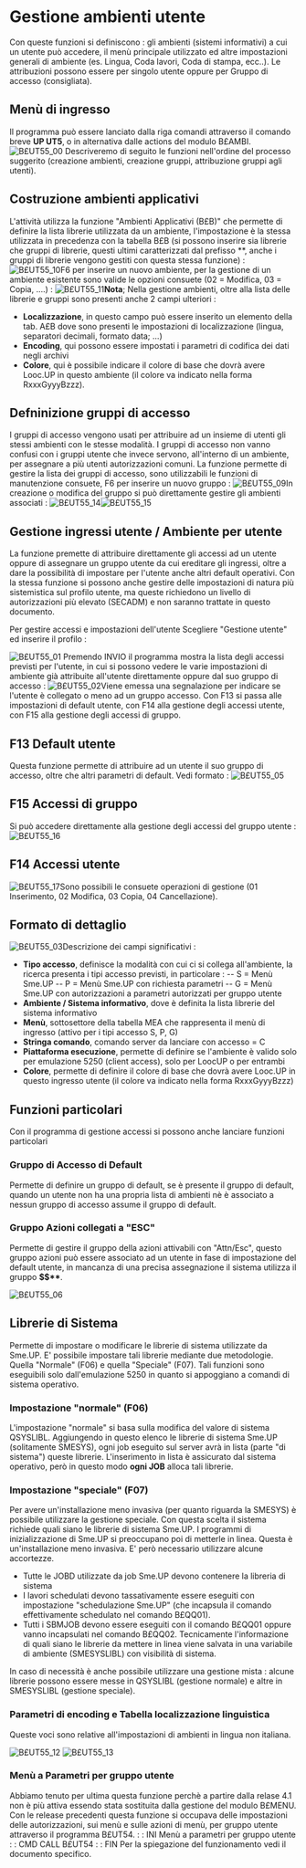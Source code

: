 # Gestione ambienti utente
Con queste funzioni si definiscono :  gli ambienti (sistemi informativi) a cui un utente può accedere, il menù principale utilizzato ed altre impostazioni generali di ambiente (es. Lingua, Coda lavori, Coda di stampa, ecc..). Le attribuzioni possono essere per singolo utente oppure per Gruppo di accesso (consigliata).

## Menù di ingresso
Il programma può essere lanciato dalla riga comandi attraverso il comando breve **UP UT5**, o in alternativa dalle actions del modulo B£AMBI.
![B£UT55_00](https://doc.smeup.com/immagini/MBDOC_OGG-P_B£UT55/BXUT55_00.png)
Descriveremo di seguito le funzioni nell'ordine del processo suggerito (creazione ambienti, creazione gruppi, attribuzione gruppi agli utenti).

## Costruzione ambienti applicativi
L'attività utilizza la funzione "Ambienti Applicativi (B£B)" che permette di definire la lista librerie utilizzata da un ambiente, l'impostazione è la stessa utilizzata in precedenza con la tabella B£B (si possono inserire sia librerie che gruppi di librerie, questi ultimi caratterizzati dal prefisso \*\*, anche i gruppi di librerie vengono gestiti con questa stessa funzione) : 
![B£UT55_10](https://doc.smeup.com/immagini/MBDOC_OGG-P_B£UT55/BXUT55_10.png)F6 per inserire un nuovo ambiente, per la gestione di un ambiente esistente sono valide le opzioni consuete (02 = Modifica, 03 = Copia, ....) : 
![B£UT55_11](https://doc.smeup.com/immagini/MBDOC_OGG-P_B£UT55/BXUT55_11.png)**Nota**; Nella gestione ambienti, oltre alla lista delle librerie e gruppi sono presenti anche 2 campi ulteriori : 
-  __Localizzazione__, in questo campo può essere inserito un elemento della tab. A£B dove sono presenti le impostazioni di localizzazione (lingua, separatori decimali, formato data; ...)
-  __Encoding__, qui possono essere impostati i parametri di codifica dei dati negli archivi
-  __Colore__, qui è possibile indicare il colore di base che dovrà avere Looc.UP in questo ambiente (il colore va indicato nella forma RxxxGyyyBzzz).

## Defninizione gruppi di accesso
I gruppi di accesso vengono usati per attribuire ad un insieme di utenti gli stessi ambienti con le stesse modalità. I gruppi di accesso non vanno confusi con i gruppi utente che invece servono, all'interno di un ambiente, per assegnare a più utenti autorizzazioni comuni.
La funzione permette di gestire la lista dei gruppi di accesso, sono utilizzabili le funzioni di manutenzione consuete, F6 per inserire un nuovo gruppo : 
![B£UT55_09](https://doc.smeup.com/immagini/MBDOC_OGG-P_B£UT55/BXUT55_09.png)In creazione o modifica del gruppo si può direttamente gestire gli ambienti associati : 
![B£UT55_14](https://doc.smeup.com/immagini/MBDOC_OGG-P_B£UT55/BXUT55_14.png)![B£UT55_15](https://doc.smeup.com/immagini/MBDOC_OGG-P_B£UT55/BXUT55_15.png)
## Gestione ingressi utente / Ambiente per utente
La funzione premette di attribuire direttamente gli accessi ad un utente oppure di assegnare un gruppo utente da cui ereditare gli ingressi, oltre a dare la possibilità di impostare per l'utente anche altri default operativi. Con la stessa funzione si possono anche gestire delle impostazioni di natura più sistemistica sul profilo utente, ma queste richiedono un livello di autorizzazioni più elevato (SECADM) e non saranno trattate in questo documento.

Per gestire accessi e impostazioni dell'utente Scegliere "Gestione utente" ed inserire il profilo : 

![B£UT55_01](https://doc.smeup.com/immagini/MBDOC_OGG-P_B£UT55/BXUT55_01.png)
Premendo INVIO il programma mostra la lista degli accessi previsti per l'utente, in cui si possono vedere le varie impostazioni di ambiente già attribuite all'utente direttamente oppure dal suo gruppo di accesso : 
![B£UT55_02](https://doc.smeup.com/immagini/MBDOC_OGG-P_B£UT55/BXUT55_02.png)Viene emessa una segnalazione per indicare se l'utente è collegato o meno ad un gruppo accesso.
Con F13 si passa alle impostazioni di default utente, con F14 alla gestione degli accessi utente, con F15 alla gestione degli accessi di gruppo.

## F13 Default utente
Questa funzione permette di attribuire ad un utente il suo gruppo di accesso, oltre che altri parametri di default.
Vedi formato : 
![B£UT55_05](https://doc.smeup.com/immagini/MBDOC_OGG-P_B£UT55/BXUT55_05.png)
## F15 Accessi di gruppo
Si può accedere direttamente alla gestione degli accessi del gruppo utente : 
![B£UT55_16](https://doc.smeup.com/immagini/MBDOC_OGG-P_B£UT55/BXUT55_16.png)
## F14 Accessi utente
![B£UT55_17](https://doc.smeup.com/immagini/MBDOC_OGG-P_B£UT55/BXUT55_17.png)Sono possibili le consuete operazioni di gestione (01 Inserimento, 02 Modifica, 03 Copia, 04 Cancellazione).

## Formato di dettaglio
![B£UT55_03](https://doc.smeup.com/immagini/MBDOC_OGG-P_B£UT55/BXUT55_03.png)Descrizione dei campi significativi : 

- **Tipo accesso**,  definisce la modalità con cui ci si collega all'ambiente, la ricerca presenta i tipi accesso previsti, in particolare : 
-- S = Menù Sme.UP
-- P = Menù Sme.UP con richiesta parametri
-- G = Menù Sme.UP con autorizzazioni a parametri autorizzati per gruppo utente
- **Ambiente / Sistema informativo**, dove è definita la lista librerie del sistema informativo
- **Menù**, sottosettore della tabella MEA che rappresenta il menù di ingresso (attivo per i tipi accesso S, P, G)
- **Stringa comando**,  comando server da lanciare con accesso = C
- **Piattaforma esecuzione**,  permette di definire se l'ambiente è valido solo per emulazione 5250 (client access), solo per LoocUP o per entrambi
- **Colore**,  permette di definire il colore di base che dovrà avere Looc.UP in questo ingresso utente (il colore va indicato nella forma RxxxGyyyBzzz)


## Funzioni particolari
Con il programma di gestione accessi si possono anche lanciare funzioni particolari

### Gruppo di Accesso di Default
Permette di definire un gruppo di default, se è presente il gruppo di default, quando un utente non ha una propria lista di ambienti nè è associato a nessun gruppo di accesso assume il gruppo di default.

### Gruppo Azioni collegati a "ESC"
Permette di gestire il gruppo della azioni attivabili con "Attn/Esc", questo gruppo azioni può essere associato ad un utente in fase di impostazione del default utente, in mancanza di una precisa assegnazione il sistema utilizza il gruppo **$$\*\***.

![B£UT55_06](https://doc.smeup.com/immagini/MBDOC_OGG-P_B£UT55/BXUT55_06.png)
## Librerie di Sistema
Permette di impostare o modificare le librerie di sistema utilizzate da Sme.UP.
E' possibile impostare tali librerie mediante due metodologie. Quella "Normale" (F06) e quella "Speciale" (F07).
Tali funzioni sono eseguibili solo dall'emulazione 5250 in quanto si appoggiano a comandi di sistema operativo.

### Impostazione "normale" (F06)
L'impostazione "normale" si basa sulla modifica del valore di sistema QSYSLIBL.
Aggiungendo in questo elenco le librerie di sistema Sme.UP (solitamente SMESYS), ogni job eseguito sul server avrà in lista (parte "di sistema") queste librerie.
L'inserimento in lista è assicurato dal sistema operativo, però in questo modo **ogni JOB** alloca tali librerie.

### Impostazione "speciale" (F07)
Per avere un'installazione meno invasiva (per quanto riguarda la SMESYS) è possibile utilizzare la gestione speciale.
Con questa scelta il sistema richiede quali siano le librerie di sistema Sme.UP. I programmi di inizializzazione di Sme.UP si preoccupano poi di metterle in linea.
Questa è un'installazione meno invasiva. E' però necessario utilizzare alcune accortezze.
-  Tutte le JOBD utilizzate da job Sme.UP devono contenere la libreria di sistema
-  I lavori schedulati devono tassativamente essere eseguiti con impostazione "schedulazione Sme.UP" (che incapsula il comando effettivamente schedulato nel comando B£QQ01).
-  Tutti i SBMJOB devono essere eseguiti con il comando B£QQ01 oppure vanno incapsulati nel comando B£QQ02.
Tecnicamente l'informazione di quali siano le librerie da mettere in linea viene salvata in una variabile di ambiente (SMESYSLIBL) con visibilità di sistema.

In caso di necessità è anche possibile utilizzare una gestione mista :  alcune librerie possono essere messe in QSYSLIBL (gestione normale) e altre in SMESYSLIBL (gestione speciale).

### Parametri di encoding e Tabella localizzazione linguistica
Queste voci sono relative all'impostazioni di ambienti in lingua non italiana.

![B£UT55_12](https://doc.smeup.com/immagini/MBDOC_OGG-P_B£UT55/BXUT55_12.png)
![B£UT55_13](https://doc.smeup.com/immagini/MBDOC_OGG-P_B£UT55/BXUT55_13.png)
### Menù a Parametri per gruppo utente
Abbiamo tenuto per ultima questa funzione perchè a partire dalla relase 4.1 non è più attiva essendo stata sostituita dalla gestione del modulo B£MENU.
Con le release precedenti questa funzione si occupava delle impostazioni delle autorizzazioni, sui menù e sulle azioni di menù, per gruppo utente attraverso il programma B£UT54.
 :  : INI Menù a parametri per gruppo utente
 :  : CMD CALL B£UT54
 :  : FIN
Per la spiegazione del funzionamento vedi il documento specifico.
